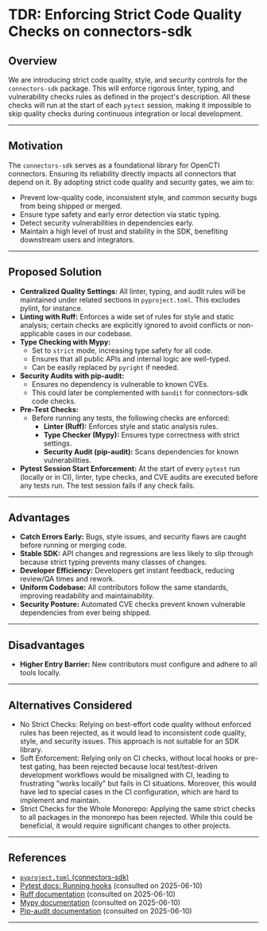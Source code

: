 # TDR: Enforcing Strict Code Quality Checks on connectors-sdk

## Overview

We are introducing strict code quality, style, and security controls for the `connectors-sdk` package. This will enforce rigorous linter, typing, and vulnerability checks rules as defined in the project's description. All these checks will run at the start of each `pytest` session, making it impossible to skip quality checks during continuous integration or local development.

---

## Motivation

The `connectors-sdk` serves as a foundational library for OpenCTI connectors. Ensuring its reliability directly impacts all connectors that depend on it. By adopting strict code quality and security gates, we aim to:

- Prevent low-quality code, inconsistent style, and common security bugs from being shipped or merged.
- Ensure type safety and early error detection via static typing.
- Detect security vulnerabilities in dependencies early.
- Maintain a high level of trust and stability in the SDK, benefiting downstream users and integrators.

---

## Proposed Solution

- **Centralized Quality Settings:** All linter, typing, and audit rules will be maintained under related sections in `pyproject.toml`. This excludes pylint, for instance.
- **Linting with Ruff:** Enforces a wide set of rules for style and static analysis; certain checks are explicitly ignored to avoid conflicts or non-applicable cases in our codebase.
- **Type Checking with Mypy:**  
  - Set to `strict` mode, increasing type safety for all code.
  - Ensures that all public APIs and internal logic are well-typed.
  - Can be easily replaced by `pyright` if needed.
- **Security Audits with pip-audit:**  
  - Ensures no dependency is vulnerable to known CVEs.
  - This could later be complemented with `bandit` for connectors-sdk code checks.
- **Pre-Test Checks:**  
  - Before running any tests, the following checks are enforced:
    - **Linter (Ruff):** Enforces style and static analysis rules.
    - **Type Checker (Mypy):** Ensures type correctness with strict settings.
    - **Security Audit (pip-audit):** Scans dependencies for known vulnerabilities.
- **Pytest Session Start Enforcement:** At the start of every `pytest` run (locally or in CI), linter, type checks, and CVE audits are executed before any tests run. The test session fails if any check fails.

---

## Advantages

- **Catch Errors Early:** Bugs, style issues, and security flaws are caught before running or merging code.
- **Stable SDK:** API changes and regressions are less likely to slip through because strict typing prevents many classes of changes.
- **Developer Efficiency:** Developers get instant feedback, reducing review/QA times and rework.
- **Uniform Codebase:** All contributors follow the same standards, improving readability and maintainability.
- **Security Posture:** Automated CVE checks prevent known vulnerable dependencies from ever being shipped.

---

## Disadvantages

- **Higher Entry Barrier:** New contributors must configure and adhere to all tools locally.

---

## Alternatives Considered

- No Strict Checks: Relying on best-effort code quality without enforced rules has been rejected, as it would lead to inconsistent code quality, style, and security issues. This approach is not suitable for an SDK library.
- Soft Enforcement: Relying only on CI checks, without local hooks or pre-test gating, has been rejected because local test/test-driven development workflows would be misaligned with CI, leading to frustrating "works locally" but fails in CI situations. Moreover, this would have led to special cases in the CI configuration, which are hard to implement and maintain.
- Strict Checks for the Whole Monorepo: Applying the same strict checks to all packages in the monorepo has been rejected. While this could be beneficial, it would require significant changes to other projects.

---

## References

- [`pyproject.toml` (connectors-sdk)](../pyproject.toml)
- [Pytest docs: Running hooks](https://docs.pytest.org/en/stable/reference/reference.html#std-hook-pytest_sessionstart) (consulted on 2025-06-10)
- [Ruff documentation](https://docs.astral.sh/ruff/) (consulted on 2025-06-10)
- [Mypy documentation](https://mypy.readthedocs.io/en/stable/index.html) (consulted on 2025-06-10)
- [Pip-audit documentation](https://github.com/pypa/pip-audit) (consulted on 2025-06-10)

---
